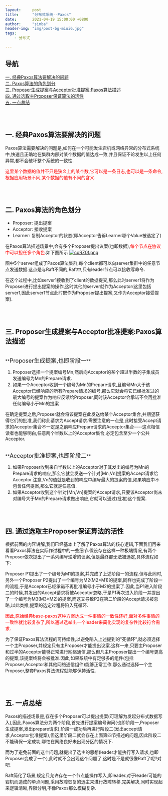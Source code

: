 ```yaml
---
layout:     post
title:      "分布式系统--Paxos"
date:       2021-04-19 15:00:00 +0800
author:     "simba"
header-img: "img/post-bg-miui6.jpg"
tags:
    - 分布式

---
```









## 导航
[一. 经典Paxos算法要解决的问题](#jump1)
<br>
[二. Paxos算法的角色划分](#jump2)
<br>
[三. Proposer生成提案与Acceptor批准提案:Paxos算法描述](#jump3)
<br>
[四. 通过选取主Proposer保证算法的活性](#jump4)
<br>
[五. 一点总结](#jump5)
<br>









<br><br>
## <span id="jump1">一. 经典Paxos算法要解决的问题</span>

Paxos算法需要解决的问题是,如何在一个可能发生宕机或网络异常的分布式系统中,快速且正确地在集群内部对某个数据的值达成一致,并且保证不论发生以上任何异常,都不会破坏整个系统的一致性.<br>

<font color="red">这里某个数据的值并不只是狭义上的某个数,它可以是一条日志,也可以是一条命令,根据应用场景不同,某个数据的值有不同的含义.</font>



<br><br>
## <span id="jump2">二. Paxos算法的角色划分</span>

* Proposer:	提出提案  
* Acceptor:	接收提案  
* Learner:	复制Acceptor的状态(即Acceptor告诉Learner哪个Value被选定了)

在Paxos算法描述场景中,会有多个Proposer提出议案(也即数据),<font color="red">每个节点在协议中可以担任多个角色</font>.如下图所示
[![coRZ0f.png](https://z3.ax1x.com/2021/04/19/coRZ0f.png)](https://imgtu.com/i/coRZ0f)

图中5个server组成了Paxos算法集群,每个client都可以向server集群中的任意节点发送数据.这点是与Raft不同的,Raft中,只有leader节点可以接收写命令.<br>

在这个过程中,比如server1接收到了client的数据提交,那么此时server1将作为Proposer进行提出提案的操作,这时其他的server就作为Acceptor(这里包括server1,因此server1节点此时既作为Proposer提出提案,又作为Acceptor接受提案).<br>



<br><br>
## <span id="jump3">三. Proposer生成提案与Acceptor批准提案:Paxos算法描述</span>

<br>
**<font size="4">Proposer生成提案,也即阶段一</font>** <br>

1.	Proposer选择一个提案编号Mn,然后向Acceptor的某个超过半数的子集成员发送编号为Mn的Prepare请求.
2.	如果一个Acceptor收到一个编号为Mn的Prepare请求,且编号Mn大于该Acceptor已经响应的所有Prepare请求的编号,那么它就会将它已经批准过的最大编号的提案作为响应反馈给Proposer,同时该Acceptor会承诺不会再批准任何编号小于Mn的提案

在确定提案之后,Proposer就会将该提案在此发送给某个Acceptor集合,并期望获得它们的批准,我们称此请求为Accept请求.需要注意的一点是,此时接受Accept请求的Acceptor集合不一定是之前响应Prepare请求的Acceptor集合----这点相信读者也能够明白,任意两个半数以上的Acceptor集合,必定包含至少一个公共Acceptor.<br>


<br>
**<font size="4">Acceptor批准提案,也即阶段二</font>** <br>

1.	如果Proposer收到来自半数以上的Acceptor对于其发出的编号为Mn的Prepare请求的响应,那么它就会发送一个针对[Mn,Vn]提案的Accept请求给Acceptor.注意,Vn的值就是收到的响应中编号最大的提案的值,如果响应中不包含任何提案,那么它就是任意值.
2.	如果Acceptor收到这个针对[Mn,Vn]提案的Accept请求,只要该Acceptor尚未对编号大于Mn的Prepare请求做出响应,它就可以通过(批准)这个提案.



<br><br>
## <span id="jump4">四. 通过选取主Proposer保证算法的活性</span>

根据前面的内容讲解,我们已经基本上了解了Paxos算法的核心逻辑,下面我们再来看看Paxos算法在实际作过程中的一些细节.假设存在这样一种极端情况,有两个Proposer依次提出了一系列编号递增的议案,但是最终都无法被选定,具体流程如下:<br>

Proposer P1提出了一个编号为M1的提案,并完成了上述阶段一的流程.但与此同时,另外一个Proposer P2提出了一个编号为M2(M2>M1)的提案,同样也完成了阶段一的流程,于是Acceptor已经承诺不再批准编号小于M2的提案了.因此,当P1进入阶段二的时候,其发出的Accept请求将被Acceptor忽略,于是P1再次进入阶段一并提出了一个编号为M3(M3>M2)的提案,而这又导致P2在第二阶段的Accept请求被忽略,以此类推,提案的选定过程将陷入死循环.<br>

<font color="red">因此,原始经典base-paxos这种方案达成一件事情的一致性还好,面对多件事情的一致性就比较复杂了,所以通过选举出一个leader来简化实现的复杂性比较符合需求.</font> <br>

为了保证Paxos算法流程的可持续性,以避免陷入上述提到的"死循环",就必须选择一个主Proposer,并规定只有主Proposer才能提出议案.这样一来,只要主Proposer和过半的Acceptor能够正常进行网络通信,那么但凡主Proposer提出一个编号更高的提案,该提案终将会被批准.因此,如果系统中有足够多的组件(包括Proposer,Acceptor和其他网络通信组件)能够正常工作,那么通过选择一个主Proposer,整套Paxos算法流程就能够保持活性.<br>



<br><br>
## <span id="jump5">五. 一点总结</span>

Paxos的描述场景是,存在多个Proposer可以提出提案(可理解为发起分布式数据写入),因此,Paxos算法分为两个阶段,首先进行提案编号询问(也即阶段一,Proposer生成提案,发出prepare请求),阶段一成功后再进行阶段二(发出accept请求,Acceptor批准提案),但这里阶段二就会存在上面第四节描述的问题,因此阶段二不能确保一定成功,哪怕在网络良好未出现分区的情况下.<br>

而为了避免前面的这个问题,就提出了选主的思想(leader才能执行写入请求,也即Proposer变成了一个),此时就不会出现这个问题了,这时是不是就很像Raft了呢?对吧.<br>

Raft简化了场景,规定只允许存在一个节点能操作写入,即leader.对于leader可能的宕机而造成的单点问题,采用故障恢复的选主来进行故障转移,完美解决,同时实现起来逻辑清晰,界限分明,不像Paxos那么模糊复杂.<br>